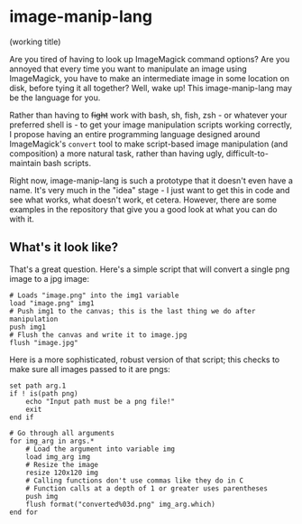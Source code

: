 # image-manip-lang
(working title)

Are you tired of having to look up ImageMagick command options? Are you annoyed that every time you want to manipulate an image using ImageMagick, you have to make an intermediate image in some location on disk, before tying it all together? Well, wake up! This image-manip-lang may be the language for you.

Rather than having to ~~fight~~ work with bash, sh, fish, zsh - or whatever your preferred shell is - to get your image manipulation scripts working correctly, I propose having an entire programming language designed around ImageMagick's `convert` tool to make script-based image manipulation (and composition) a more natural task, rather than having ugly, difficult-to-maintain bash scripts.

Right now, image-manip-lang is such a prototype that it doesn't even have a name. It's very much in the "idea" stage - I just want to get this in code and see what works, what doesn't work, et cetera. However, there are some examples in the repository that give you a good look at what you can do with it.

## What's it look like?
That's a great question. Here's a simple script that will convert a single png image to a jpg image:

```
# Loads "image.png" into the img1 variable
load "image.png" img1
# Push img1 to the canvas; this is the last thing we do after manipulation
push img1
# Flush the canvas and write it to image.jpg
flush "image.jpg"
```

Here is a more sophisticated, robust version of that script; this checks to make sure all images passed to it are pngs:

```
set path arg.1
if ! is(path png)
    echo "Input path must be a png file!"
    exit
end if

# Go through all arguments
for img_arg in args.*
    # Load the argument into variable img
    load img_arg img
    # Resize the image
    resize 120x120 img
    # Calling functions don't use commas like they do in C
    # Function calls at a depth of 1 or greater uses parentheses
    push img
    flush format("converted%03d.png" img_arg.which)
end for
```
